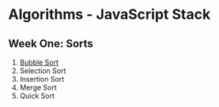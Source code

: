# Algorithms - JavaScript Stack

## Week One: Sorts
1. [Bubble Sort](w1d1-bubbleSort.js)
2. Selection Sort
3. Insertion Sort
4. Merge Sort
5. Quick Sort